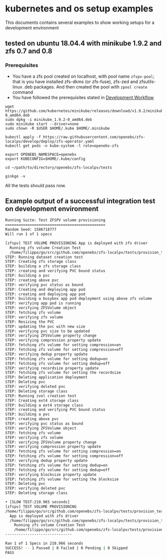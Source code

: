 # kubernetes and os setup examples

This documents contains several examples to show working setups for a development environment

## tested on ubuntu 18.04.4 with minikube 1.9.2 and zfs 0.7 and 0.8

### Prerequisites
* You have a zfs pool created on localhost, with pool name `zfspv-pool`; that is you have installed
zfs-dkms (or zfs-fuse), zfs-zed and zfsutils-linux .deb packages. And then created the pool with `zpool create` command
* You have followed the prerequisites stated in [Development Workflow](developer-setup.md)

```
wget https://github.com/kubernetes/minikube/releases/download/v1.9.2/minikube_1.9.2-0_amd64.deb
sudo dpkg -i minikube_1.9.2-0_amd64.deb
sudo minikube start --driver=none
sudo chown -R $USER $HOME/.kube $HOME/.minikube

kubectl apply -f https://raw.githubusercontent.com/openebs/zfs-localpv/develop/deploy/zfs-operator.yaml
kubectl get pods -n kube-system -l role=openebs-zfs

export OPENEBS_NAMESPACE=openebs
export KUBECONFIG=$HOME/.kube/config

cd ~/path/to/directory/openebs/zfs-localpv/tests

ginkgo -v
```

All the tests should pass now.

## Example output of a successful integration test on development environment

```sh
Running Suite: Test ZFSPV volume provisioning
=============================================
Random Seed: 1586718777
Will run 1 of 1 specs

[zfspv] TEST VOLUME PROVISIONING App is deployed with zfs driver 
  Running zfs volume Creation Test
  /home/filippo/go/src/github.com/openebs/zfs-localpv/tests/provision_test.go:25
STEP: Running dataset creation test
STEP: Creating zfs storage class
STEP: building a zfs storage class
STEP: creating and verifying PVC bound status
STEP: building a pvc
STEP: creating above pvc
STEP: verifying pvc status as bound
STEP: Creating and deploying app pod
STEP: creating and deploying app pod
STEP: building a busybox app pod deployment using above zfs volume
STEP: verifying app pod is running
STEP: verifying ZFSVolume object
STEP: fetching zfs volume
STEP: verifying zfs volume
STEP: Resizing the PVC
STEP: updating the pvc with new size
STEP: verifying pvc size to be updated
STEP: verifying ZFSVolume property change
STEP: verifying compression property update
STEP: fetching zfs volume for setting compression=on
STEP: fetching zfs volume for setting compression=off
STEP: verifying dedup property update
STEP: fetching zfs volume for setting dedup=on
STEP: fetching zfs volume for setting dedup=off
STEP: verifying recordsize property update
STEP: fetching zfs volume for setting the recordsize
STEP: Deleting application deployment
STEP: Deleting pvc
STEP: verifying deleted pvc
STEP: Deleting storage class
STEP: Running zvol creation test
STEP: Creating ext4 storage class
STEP: building a ext4 storage class
STEP: creating and verifying PVC bound status
STEP: building a pvc
STEP: creating above pvc
STEP: verifying pvc status as bound
STEP: verifying ZFSVolume object
STEP: fetching zfs volume
STEP: verifying zfs volume
STEP: verifying ZFSVolume property change
STEP: verifying compression property update
STEP: fetching zfs volume for setting compression=on
STEP: fetching zfs volume for setting compression=off
STEP: verifying dedup property update
STEP: fetching zfs volume for setting dedup=on
STEP: fetching zfs volume for setting dedup=off
STEP: verifying blocksize property update
STEP: fetching zfs volume for setting the blocksize
STEP: Deleting pvc
STEP: verifying deleted pvc
STEP: Deleting storage class

• [SLOW TEST:210.965 seconds]
[zfspv] TEST VOLUME PROVISIONING
/home/filippo/go/src/github.com/openebs/zfs-localpv/tests/provision_test.go:23
  App is deployed with zfs driver
  /home/filippo/go/src/github.com/openebs/zfs-localpv/tests/provision_test.go:24
    Running zfs volume Creation Test
    /home/filippo/go/src/github.com/openebs/zfs-localpv/tests/provision_test.go:25
------------------------------

Ran 1 of 1 Specs in 210.966 seconds
SUCCESS! -- 1 Passed | 0 Failed | 0 Pending | 0 Skipped
PASS
```

